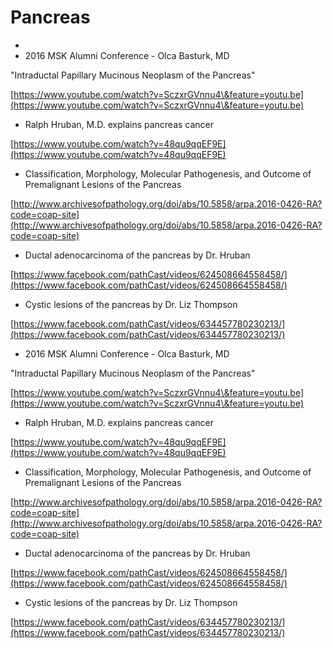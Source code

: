# Pancreas

*
* 2016 MSK Alumni Conference - Olca Basturk, MD

"Intraductal Papillary Mucinous Neoplasm of the Pancreas"

[https://www.youtube.com/watch?v=SczxrGVnnu4\&feature=youtu.be](https://www.youtube.com/watch?v=SczxrGVnnu4\&feature=youtu.be)

* Ralph Hruban, M.D. explains pancreas cancer

[https://www.youtube.com/watch?v=48qu9qqEF9E](https://www.youtube.com/watch?v=48qu9qqEF9E)

* Classification, Morphology, Molecular Pathogenesis, and Outcome of Premalignant Lesions of the Pancreas

[http://www.archivesofpathology.org/doi/abs/10.5858/arpa.2016-0426-RA?code=coap-site](http://www.archivesofpathology.org/doi/abs/10.5858/arpa.2016-0426-RA?code=coap-site)

* Ductal adenocarcinoma of the pancreas by Dr. Hruban

[https://www.facebook.com/pathCast/videos/624508664558458/](https://www.facebook.com/pathCast/videos/624508664558458/)

* Cystic lesions of the pancreas by Dr. Liz Thompson

[https://www.facebook.com/pathCast/videos/634457780230213/](https://www.facebook.com/pathCast/videos/634457780230213/)

* 2016 MSK Alumni Conference - Olca Basturk, MD

"Intraductal Papillary Mucinous Neoplasm of the Pancreas"

[https://www.youtube.com/watch?v=SczxrGVnnu4\&feature=youtu.be](https://www.youtube.com/watch?v=SczxrGVnnu4\&feature=youtu.be)

* Ralph Hruban, M.D. explains pancreas cancer

[https://www.youtube.com/watch?v=48qu9qqEF9E](https://www.youtube.com/watch?v=48qu9qqEF9E)

* Classification, Morphology, Molecular Pathogenesis, and Outcome of Premalignant Lesions of the Pancreas

[http://www.archivesofpathology.org/doi/abs/10.5858/arpa.2016-0426-RA?code=coap-site](http://www.archivesofpathology.org/doi/abs/10.5858/arpa.2016-0426-RA?code=coap-site)

* Ductal adenocarcinoma of the pancreas by Dr. Hruban

[https://www.facebook.com/pathCast/videos/624508664558458/](https://www.facebook.com/pathCast/videos/624508664558458/)

* Cystic lesions of the pancreas by Dr. Liz Thompson

[https://www.facebook.com/pathCast/videos/634457780230213/](https://www.facebook.com/pathCast/videos/634457780230213/)
